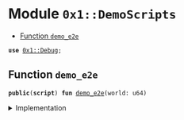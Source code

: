 
<a name="0x1_DemoScripts"></a>

# Module `0x1::DemoScripts`



-  [Function `demo_e2e`](#0x1_DemoScripts_demo_e2e)


<pre><code><b>use</b> <a href="Debug.md#0x1_Debug">0x1::Debug</a>;
</code></pre>



<a name="0x1_DemoScripts_demo_e2e"></a>

## Function `demo_e2e`



<pre><code><b>public</b>(<b>script</b>) <b>fun</b> <a href="ol_demo_e2e.md#0x1_DemoScripts_demo_e2e">demo_e2e</a>(world: u64)
</code></pre>



<details>
<summary>Implementation</summary>


<pre><code><b>public</b>(<b>script</b>) <b>fun</b> <a href="ol_demo_e2e.md#0x1_DemoScripts_demo_e2e">demo_e2e</a> (world: u64) {
    print(&@0x0000000000000000000000000011e110); // Hello!
    print(&999999999999999); // Hello!

    print(&world); // World!
}
</code></pre>



</details>
